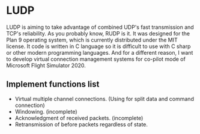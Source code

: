 # LUDP

LUDP is aiming to take advantage of combined UDP's fast transmission and TCP's reliability. As you probably know, RUDP is it. It was designed for the Plan 9 operating system, which is currently distributed under the MIT license. It code is written in C language so it is difficult to use with C sharp or other modern programming languages. And for a different reason, I want to develop virtual connection management systems for co-pilot mode of Microsoft Flight Simulator 2020.

## Implement functions list
- Virtual multiple channel connections. (Using for split data and command connection)
- Windowing. (incomplete)
- Acknowledgment of received packets. (incomplete)
- Retransmission of before packets regardless of state.
